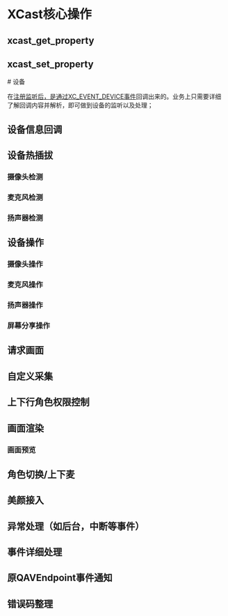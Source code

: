 # XCast核心操作



## <a name="xcast_get_property">xcast\_get_property</a>

## <a name="xcast_set_property">xcast\_set_property</a>



#<a name="xcast_device"> 设备 </a>

在<a href="xcast_flow.md?#xcast_handle_event_regist">注册监听后，是通过<a href="xcast_flow.md?#xcast_handle_event_deviceeventcallback">XC_EVENT_DEVICE事件</a>回调出来的。业务上只需要详细了解回调内容并解析，即可做到设备的监听以及处理；

## <a name="xcast_device_deviceinfo"> 设备信息回调 </a>






## <a name="xcast_device_hotplug">设备热插拔</a>



### <a name="xcast_device_detect_camera"> 摄像头检测 </a>
### <a name="xcast_device_detect_mic"> 麦克风检测 </a>
### <a name="xcast_device_detect_speaker"> 扬声器检测 </a>

## <a name="xcast_device_oper"> 设备操作 </a>

### <a name="xcast_device_oper_camera"> 摄像头操作 </a>
### <a name="xcast_device_oper_mic"> 麦克风操作 </a>
### <a name="xcast_device_oper_spearker"> 扬声器操作 </a>
### <a name="xcast_device_oper_screen"> 屏幕分享操作 </a>


## <a name="xcast_requestview">请求画面</a>


## <a name="xcast_externalcapture">自定义采集</a>


## <a name="xcast_outin">上下行角色权限控制</a>

## <a name="xcast_render">画面渲染</a>

### <a name="xcast_preview">画面预览</a>


## <a name="xcast_changerole">角色切换/上下麦</a>

## <a name="xcast_render">美颜接入</a>

## <a name="xcast_exception">异常处理（如后台，中断等事件）</a>


## <a name="xcast_event_detail">事件详细处理</a>


## <a name="xcast_event_detail">原QAVEndpoint事件通知</a>

## <a name="xcast_error_code">错误码整理</a>







